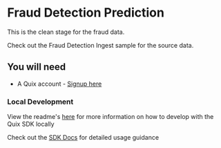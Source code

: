 # Fraud Detection Prediction

This is the clean stage for the fraud data.  

Check out the Fraud Detection Ingest sample for the source data. 

## You will need

- A Quix account - [Signup here](https://quix.ai/signup)

### Local Development

View the readme's [here](https://github.com/quixai/quix-library/tree/main/python/LocalDevelopment) 
for more information on how to develop with the Quix SDK locally

Check out the [SDK Docs](https://quix.ai/docs/sdk/introduction.html) for detailed usage guidance

